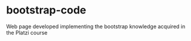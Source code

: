 # bootstrap-code
Web page developed implementing the bootstrap knowledge acquired in the Platzi course
